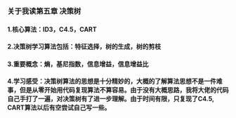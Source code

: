 ### 关于我读**第五章 决策树**
#### 1.核心算法：ID3，C4.5，CART
#### 2.决策树学习算法包括：特征选择，树的生成，树的剪枝
#### 3.重要概念：熵，基尼指数，信息增益，信息增益比
#### 4.学习感受：决策树算法的思想是十分精妙的，大概的了解算法思想不是一件难事，但是从零开始用代码复现算法不算容易。由于没有大概思路，我将大佬的代码自己手打了一遍，对决策树有了进一步理解。由于时间有限，只复现了C4.5, CART算法以后有空尝试自己写一些。
